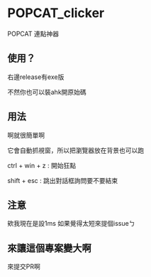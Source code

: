 # POPCAT_clicker
POPCAT 連點神器

## 使用？

右邊release有exe版

不然你也可以裝ahk開原始碼

## 用法
啊就很簡單啊

它會自動抓視窗，所以把瀏覽器放在背景也可以跑

ctrl + win + z : 開始狂點

shift + esc : 跳出對話框詢問要不要結束

## 注意
欸我現在是設1ms 如果覺得太短來提個issueㄅ

## 來讓這個專案變大啊
來提交PR啊
